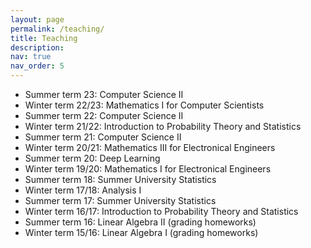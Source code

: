 ```yaml
---
layout: page
permalink: /teaching/
title: Teaching
description: 
nav: true
nav_order: 5
---
```


- Summer term 23: Computer Science II
- Winter term 22/23: Mathematics I for Computer Scientists
- Summer term 22: Computer Science II
- Winter term 21/22: Introduction to Probability Theory and Statistics
- Summer term 21: Computer Science II 
- Winter term 20/21: Mathematics III for Electronical Engineers 
- Summer term 20: Deep Learning
- Winter term 19/20: Mathematics I for Electronical Engineers 
- Summer term 18: Summer University Statistics 
- Winter term 17/18: Analysis I 
- Summer term 17: Summer University Statistics 
- Winter term 16/17: Introduction to Probability Theory and Statistics
- Summer term 16: Linear Algebra II (grading homeworks)
- Winter term 15/16: Linear Algebra I (grading homeworks)